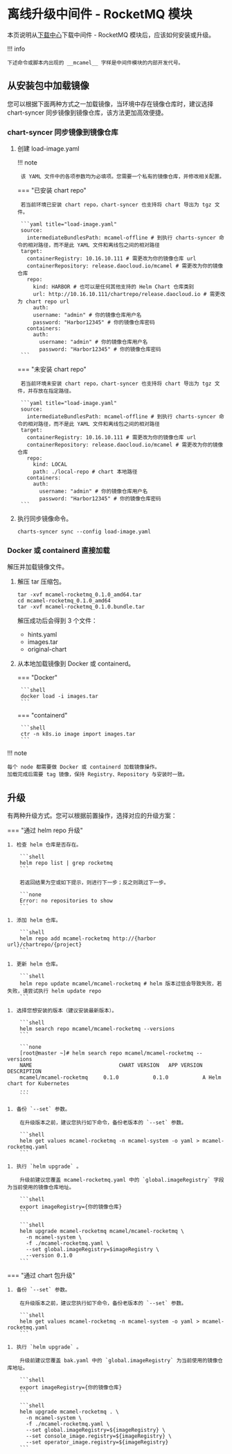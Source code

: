 # 离线升级中间件 - RocketMQ 模块

本页说明从[下载中心](../../../download/index.md)下载中间件 - RocketMQ 模块后，应该如何安装或升级。

!!! info

    下述命令或脚本内出现的 __mcamel__ 字样是中间件模块的内部开发代号。

## 从安装包中加载镜像

您可以根据下面两种方式之一加载镜像，当环境中存在镜像仓库时，建议选择 chart-syncer 同步镜像到镜像仓库，该方法更加高效便捷。

### chart-syncer 同步镜像到镜像仓库

1. 创建 load-image.yaml

    !!! note  

        该 YAML 文件中的各项参数均为必填项。您需要一个私有的镜像仓库，并修改相关配置。

    === "已安装 chart repo"

        若当前环境已安装 chart repo，chart-syncer 也支持将 chart 导出为 tgz 文件。

        ```yaml title="load-image.yaml"
        source:
          intermediateBundlesPath: mcamel-offline # 到执行 charts-syncer 命令的相对路径，而不是此 YAML 文件和离线包之间的相对路径
        target:
          containerRegistry: 10.16.10.111 # 需更改为你的镜像仓库 url
          containerRepository: release.daocloud.io/mcamel # 需更改为你的镜像仓库
          repo:
            kind: HARBOR # 也可以是任何其他支持的 Helm Chart 仓库类别
            url: http://10.16.10.111/chartrepo/release.daocloud.io # 需更改为 chart repo url
            auth:
            username: "admin" # 你的镜像仓库用户名
            password: "Harbor12345" # 你的镜像仓库密码
          containers:
            auth:
              username: "admin" # 你的镜像仓库用户名
              password: "Harbor12345" # 你的镜像仓库密码
        ```
    === "未安装 chart repo"

        若当前环境未安装 chart repo，chart-syncer 也支持将 chart 导出为 tgz 文件，并存放在指定路径。

        ```yaml title="load-image.yaml"
        source:
          intermediateBundlesPath: mcamel-offline # 到执行 charts-syncer 命令的相对路径，而不是此 YAML 文件和离线包之间的相对路径
        target:
          containerRegistry: 10.16.10.111 # 需更改为你的镜像仓库 url
          containerRepository: release.daocloud.io/mcamel # 需更改为你的镜像仓库
          repo:
            kind: LOCAL
            path: ./local-repo # chart 本地路径
          containers:
            auth:
              username: "admin" # 你的镜像仓库用户名
              password: "Harbor12345" # 你的镜像仓库密码
        ```

1. 执行同步镜像命令。

    ```shell
    charts-syncer sync --config load-image.yaml
    ```

### Docker 或 containerd 直接加载

解压并加载镜像文件。

1. 解压 tar 压缩包。

    ```shell
    tar -xvf mcamel-rocketmq_0.1.0_amd64.tar
    cd mcamel-rocketmq_0.1.0_amd64
    tar -xvf mcamel-rocketmq_0.1.0.bundle.tar
    ```

    解压成功后会得到 3 个文件：

    - hints.yaml
    - images.tar
    - original-chart

2. 从本地加载镜像到 Docker 或 containerd。

    === "Docker"

        ```shell
        docker load -i images.tar
        ```

    === "containerd"

        ```shell
        ctr -n k8s.io image import images.tar
        ```

!!! note

    每个 node 都需要做 Docker 或 containerd 加载镜像操作。
    加载完成后需要 tag 镜像，保持 Registry、Repository 与安装时一致。

## 升级

有两种升级方式。您可以根据前置操作，选择对应的升级方案：

=== "通过 helm repo 升级"

    1. 检查 helm 仓库是否存在。

        ```shell
        helm repo list | grep rocketmq
        ```

        若返回结果为空或如下提示，则进行下一步；反之则跳过下一步。

        ```none
        Error: no repositories to show
        ```

    1. 添加 helm 仓库。

        ```shell
        helm repo add mcamel-rocketmq http://{harbor url}/chartrepo/{project}
        ```

    1. 更新 helm 仓库。

        ```shell
        helm repo update mcamel/mcamel-rocketmq # helm 版本过低会导致失败，若失败，请尝试执行 helm update repo
        ```

    1. 选择您想安装的版本（建议安装最新版本）。

        ```shell
        helm search repo mcamel/mcamel-rocketmq --versions
        ```

        ```none
        [root@master ~]# helm search repo mcamel/mcamel-rocketmq --versions
        NAME                            CHART VERSION   APP VERSION     DESCRIPTION               
        mcamel/mcamel-rocketmq     0.1.0           0.1.0           A Helm chart for Kubernetes
        ...
        ```

    1. 备份 `--set` 参数。

        在升级版本之前，建议您执行如下命令，备份老版本的 `--set` 参数。

        ```shell
        helm get values mcamel-rocketmq -n mcamel-system -o yaml > mcamel-rocketmq.yaml
        ```

    1. 执行 `helm upgrade` 。

        升级前建议您覆盖 mcamel-rocketmq.yaml 中的 `global.imageRegistry` 字段为当前使用的镜像仓库地址。

        ```shell
        export imageRegistry={你的镜像仓库}
        ```

        ```shell
        helm upgrade mcamel-rocketmq mcamel/mcamel-rocketmq \
          -n mcamel-system \
          -f ./mcamel-rocketmq.yaml \
          --set global.imageRegistry=$imageRegistry \
          --version 0.1.0
        ```


=== "通过 chart 包升级"

    1. 备份 `--set` 参数。

        在升级版本之前，建议您执行如下命令，备份老版本的 `--set` 参数。

        ```shell
        helm get values mcamel-rocketmq -n mcamel-system -o yaml > mcamel-rocketmq.yaml
        ```

    1. 执行 `helm upgrade` 。

        升级前建议您覆盖 bak.yaml 中的 `global.imageRegistry` 为当前使用的镜像仓库地址。

        ```shell
        export imageRegistry={你的镜像仓库}
        ```

        ```shell
        helm upgrade mcamel-rocketmq . \
          -n mcamel-system \
          -f ./mcamel-rocketmq.yaml \
          --set global.imageRegistry=${imageRegistry} \
          --set console_image.registry=${imageRegistry} \ 
          --set operator_image.registry=${imageRegistry}
        ```